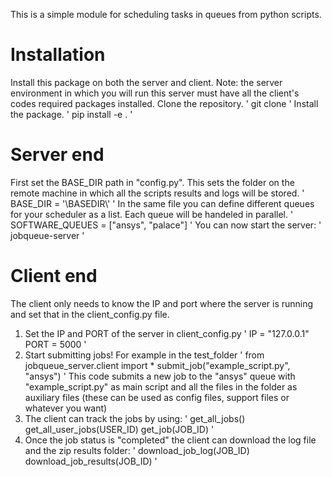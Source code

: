 This is a simple module for scheduling tasks in queues from python scripts.
# Installation 
Install this package on both the server and client. Note: the server environment in which you will run this server must have all the client's codes required packages installed.
Clone the repository.
'
git clone 
'
Install the package.
'
pip install -e .
'
# Server end
First set the BASE_DIR path in "config.py". This sets the folder on the remote machine in which all the scripts results and logs will be stored.
'
BASE_DIR = '\\BASEDIR\\'
'
In the same file you can define different queues for your scheduler as a list. Each queue will be handeled in parallel.
'
SOFTWARE_QUEUES = ["ansys", "palace"]
'
You can now start the server:
'
jobqueue-server
'
# Client end
The client only needs to know the IP and port where the server is running and set that in the client_config.py file.

1. Set the IP and PORT of the server in client_config.py
   '
    IP = "127.0.0.1"
    PORT = 5000
   '
2. Start submitting jobs! For example in the test_folder
   '
   from jobqueue_server.client import *
   submit_job("example_script.py", "ansys")
   '
   This code submits a new job to the "ansys" queue with "example_script.py" as main script and all the files in the folder as auxiliary files (these can be used as config files, support files or whatever you want)
3. The client can track the jobs by using:
   '
   get_all_jobs()
   get_all_user_jobs(USER_ID)
   get_job(JOB_ID)
   '
4. Once the job status is "completed" the client can download the log file and the zip results folder:
   '
   download_job_log(JOB_ID)
   download_job_results(JOB_ID)
   '
   
   

